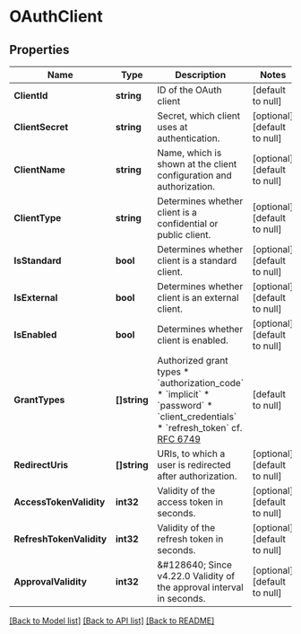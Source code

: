 # OAuthClient

## Properties
Name | Type | Description | Notes
------------ | ------------- | ------------- | -------------
**ClientId** | **string** | ID of the OAuth client | [default to null]
**ClientSecret** | **string** | Secret, which client uses at authentication. | [optional] [default to null]
**ClientName** | **string** | Name, which is shown at the client configuration and authorization. | [optional] [default to null]
**ClientType** | **string** | Determines whether client is a confidential or public client. | [optional] [default to null]
**IsStandard** | **bool** | Determines whether client is a standard client. | [optional] [default to null]
**IsExternal** | **bool** | Determines whether client is an external client. | [optional] [default to null]
**IsEnabled** | **bool** | Determines whether client is enabled. | [optional] [default to null]
**GrantTypes** | **[]string** | Authorized grant types  * &#x60;authorization_code&#x60;  * &#x60;implicit&#x60;  * &#x60;password&#x60;  * &#x60;client_credentials&#x60;  * &#x60;refresh_token&#x60;    cf. [RFC 6749](https://tools.ietf.org/html/rfc6749) | [default to null]
**RedirectUris** | **[]string** | URIs, to which a user is redirected after authorization. | [optional] [default to null]
**AccessTokenValidity** | **int32** | Validity of the access token in seconds. | [optional] [default to null]
**RefreshTokenValidity** | **int32** | Validity of the refresh token in seconds. | [optional] [default to null]
**ApprovalValidity** | **int32** | &amp;#128640; Since v4.22.0  Validity of the approval interval in seconds. | [optional] [default to null]

[[Back to Model list]](../README.md#documentation-for-models) [[Back to API list]](../README.md#documentation-for-api-endpoints) [[Back to README]](../README.md)

